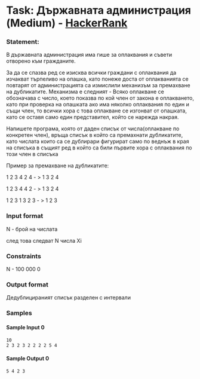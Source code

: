 # Task: Държавната администрация (Medium) - [HackerRank](<https://www.hackerrank.com/contests/sda-2021-2022-test-7-final/challenges/challenge-1770>)


### Statement:

В държавната администрация има гише за оплаквания и съвети отворено към гражданите.

За да се спазва ред се изисква всички граждани с оплаквания да изчакват търпеливо на опашка, като понеже доста от оплакванията се повтарят от администрацията са измислили механизъм за премахване на дубликатите. Механизма е следният - Всяко оплакване се обозначава с число, което показва по кой член от закона е оплакването, като при проверка на опашката ако има няколко оплаквания по един и същи член, то всички хора с това оплакване се изгонват от опашката, като се оставя само един представител, който се нарежда накрая.

Напишете програма, която от даден списък от числа(оплакване по конкретен член), връща списък в който са премахнати дубликатите, като числата които са се дублирари фигурират само по веднъж в края на списъка в същият ред в който са били първите хора с оплаквания по този член в списъка

Пример за премахване на дубликатите:

1 2 3 4 2 4    - &gt; 1 3 2 4

1 2 3 4 4 2    - &gt; 1 3 2 4

1 2 3 1 3 2 3  - &gt; 1 2 3 


### Input format

N - брой на числата

след това следват N числа Xi


### Constraints

N - 100 000
0

### Output format

Дедублицираният списък разделен с интервали


### Samples


#### Sample Input 0
```
10
2 3 2 3 2 2 2 2 5 4 
```

#### Sample Output 0
```
5 4 2 3 
```
